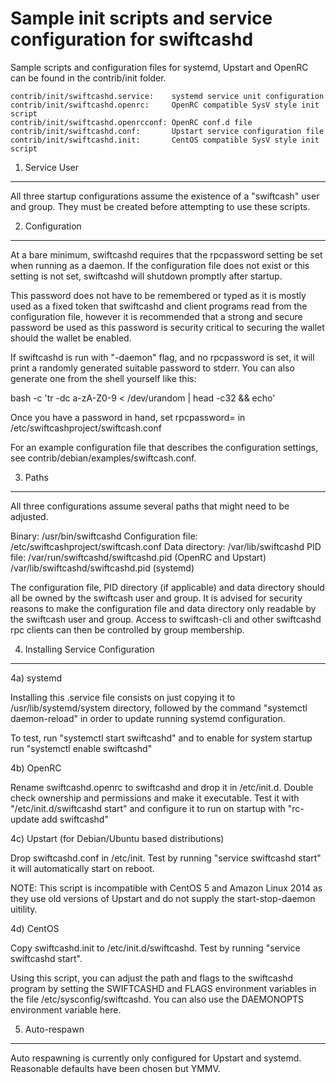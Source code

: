 Sample init scripts and service configuration for swiftcashd
==========================================================

Sample scripts and configuration files for systemd, Upstart and OpenRC
can be found in the contrib/init folder.

    contrib/init/swiftcashd.service:    systemd service unit configuration
    contrib/init/swiftcashd.openrc:     OpenRC compatible SysV style init script
    contrib/init/swiftcashd.openrcconf: OpenRC conf.d file
    contrib/init/swiftcashd.conf:       Upstart service configuration file
    contrib/init/swiftcashd.init:       CentOS compatible SysV style init script

1. Service User
---------------------------------

All three startup configurations assume the existence of a "swiftcash" user
and group.  They must be created before attempting to use these scripts.

2. Configuration
---------------------------------

At a bare minimum, swiftcashd requires that the rpcpassword setting be set
when running as a daemon.  If the configuration file does not exist or this
setting is not set, swiftcashd will shutdown promptly after startup.

This password does not have to be remembered or typed as it is mostly used
as a fixed token that swiftcashd and client programs read from the configuration
file, however it is recommended that a strong and secure password be used
as this password is security critical to securing the wallet should the
wallet be enabled.

If swiftcashd is run with "-daemon" flag, and no rpcpassword is set, it will
print a randomly generated suitable password to stderr.  You can also
generate one from the shell yourself like this:

bash -c 'tr -dc a-zA-Z0-9 < /dev/urandom | head -c32 && echo'

Once you have a password in hand, set rpcpassword= in /etc/swiftcashproject/swiftcash.conf

For an example configuration file that describes the configuration settings,
see contrib/debian/examples/swiftcash.conf.

3. Paths
---------------------------------

All three configurations assume several paths that might need to be adjusted.

Binary:              /usr/bin/swiftcashd
Configuration file:  /etc/swiftcashproject/swiftcash.conf
Data directory:      /var/lib/swiftcashd
PID file:            /var/run/swiftcashd/swiftcashd.pid (OpenRC and Upstart)
                     /var/lib/swiftcashd/swiftcashd.pid (systemd)

The configuration file, PID directory (if applicable) and data directory
should all be owned by the swiftcash user and group.  It is advised for security
reasons to make the configuration file and data directory only readable by the
swiftcash user and group.  Access to swiftcash-cli and other swiftcashd rpc clients
can then be controlled by group membership.

4. Installing Service Configuration
-----------------------------------

4a) systemd

Installing this .service file consists on just copying it to
/usr/lib/systemd/system directory, followed by the command
"systemctl daemon-reload" in order to update running systemd configuration.

To test, run "systemctl start swiftcashd" and to enable for system startup run
"systemctl enable swiftcashd"

4b) OpenRC

Rename swiftcashd.openrc to swiftcashd and drop it in /etc/init.d.  Double
check ownership and permissions and make it executable.  Test it with
"/etc/init.d/swiftcashd start" and configure it to run on startup with
"rc-update add swiftcashd"

4c) Upstart (for Debian/Ubuntu based distributions)

Drop swiftcashd.conf in /etc/init.  Test by running "service swiftcashd start"
it will automatically start on reboot.

NOTE: This script is incompatible with CentOS 5 and Amazon Linux 2014 as they
use old versions of Upstart and do not supply the start-stop-daemon uitility.

4d) CentOS

Copy swiftcashd.init to /etc/init.d/swiftcashd. Test by running "service swiftcashd start".

Using this script, you can adjust the path and flags to the swiftcashd program by
setting the SWIFTCASHD and FLAGS environment variables in the file
/etc/sysconfig/swiftcashd. You can also use the DAEMONOPTS environment variable here.

5. Auto-respawn
-----------------------------------

Auto respawning is currently only configured for Upstart and systemd.
Reasonable defaults have been chosen but YMMV.

